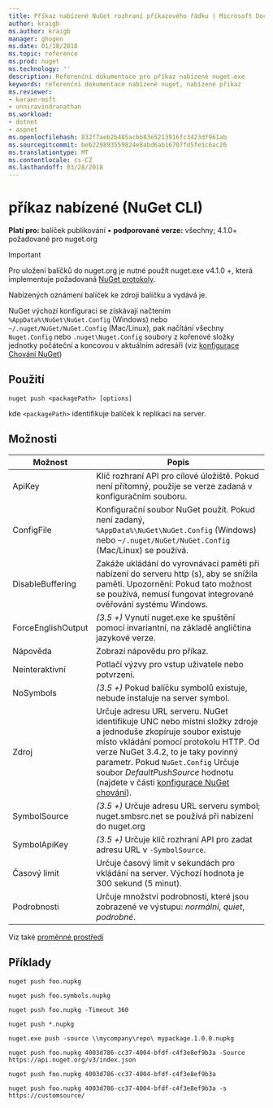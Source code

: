 ```yaml
---
title: Příkaz nabízené NuGet rozhraní příkazového řádku | Microsoft Docs
author: kraigb
ms.author: kraigb
manager: ghogen
ms.date: 01/18/2018
ms.topic: reference
ms.prod: nuget
ms.technology: ''
description: Referenční dokumentace pro příkaz nabízené nuget.exe
keywords: referenční dokumentace nabízené nuget, nabízené příkaz
ms.reviewer:
- karann-msft
- unniravindranathan
ms.workload:
- dotnet
- aspnet
ms.openlocfilehash: 832f7aeb2b485acbb83e5213916fc3423df961ab
ms.sourcegitcommit: beb229893559824e8abd6ab16707fd5fe1c6ac26
ms.translationtype: MT
ms.contentlocale: cs-CZ
ms.lasthandoff: 03/28/2018
---
```

# <a name="push-command-nuget-cli"></a>příkaz nabízené (NuGet CLI)

**Platí pro:** balíček publikování &bullet; **podporované verze:** všechny; 4.1.0+ požadované pro nuget.org

> [!Important]
> Pro uložení balíčků do nuget.org je nutné použít nuget.exe v4.1.0 +, která implementuje požadovaná [NuGet protokoly](../api/nuget-protocols.md).

Nabízených oznámení balíček ke zdroji balíčku a vydává je.

NuGet výchozí konfiguraci se získávají načtením `%AppData%\NuGet\NuGet.Config` (Windows) nebo `~/.nuget/NuGet/NuGet.Config` (Mac/Linux), pak načítání všechny `Nuget.Config` nebo `.nuget\Nuget.Config` soubory z kořenové složky jednotky počáteční a koncovou v aktuálním adresáři (viz [konfigurace Chování NuGet](../consume-packages/configuring-nuget-behavior.md))

## <a name="usage"></a>Použití

```cli
nuget push <packagePath> [options]
```

kde `<packagePath>` identifikuje balíček k replikaci na server.

## <a name="options"></a>Možnosti

| Možnost | Popis |
| --- | --- |
| ApiKey | Klíč rozhraní API pro cílové úložiště. Pokud není přítomný, použije se verze zadaná v konfiguračním souboru. |
| ConfigFile | Konfigurační soubor NuGet použít. Pokud není zadaný, `%AppData%\NuGet\NuGet.Config` (Windows) nebo `~/.nuget/NuGet/NuGet.Config` (Mac/Linux) se používá.|
| DisableBuffering | Zakáže ukládání do vyrovnávací paměti při nabízení do serveru http (s), aby se snížila paměti. Upozornění: Pokud tato možnost se používá, nemusí fungovat integrované ověřování systému Windows. |
| ForceEnglishOutput | *(3.5 +)*  Vynutí nuget.exe ke spuštění pomocí invariantní, na základě angličtina jazykové verze. |
| Nápověda | Zobrazí nápovědu pro příkaz. |
| Neinteraktivní | Potlačí výzvy pro vstup uživatele nebo potvrzení. |
| NoSymbols | *(3.5 +)*  Pokud balíčku symbolů existuje, nebude instaluje na server symbol. |
| Zdroj | Určuje adresu URL serveru. NuGet identifikuje UNC nebo místní složky zdroje a jednoduše zkopíruje soubor existuje místo vkládání pomocí protokolu HTTP.  Od verze NuGet 3.4.2, to je taky povinný parametr. Pokud `NuGet.Config` Určuje soubor *DefaultPushSource* hodnotu (najdete v části [konfigurace NuGet chování](../consume-packages/configuring-nuget-behavior.md)). |
| SymbolSource | *(3.5 +)*  Určuje adresu URL serveru symbol; nuget.smbsrc.net se používá při nabízení do nuget.org |
| SymbolApiKey | *(3.5 +)*  Určuje klíč rozhraní API pro zadat adresu URL v `-SymbolSource`. |
| Časový limit | Určuje časový limit v sekundách pro vkládání na server. Výchozí hodnota je 300 sekund (5 minut). |
| Podrobnosti | Určuje množství podrobností, které jsou zobrazené ve výstupu: *normální*, *quiet*, *podrobné*. |

Viz také [proměnné prostředí](cli-ref-environment-variables.md)

## <a name="examples"></a>Příklady

```cli
nuget push foo.nupkg

nuget push foo.symbols.nupkg

nuget push foo.nupkg -Timeout 360

nuget push *.nupkg

nuget.exe push -source \\mycompany\repo\ mypackage.1.0.0.nupkg

nuget push foo.nupkg 4003d786-cc37-4004-bfdf-c4f3e8ef9b3a -Source https://api.nuget.org/v3/index.json

nuget push foo.nupkg 4003d786-cc37-4004-bfdf-c4f3e8ef9b3a

nuget push foo.nupkg 4003d786-cc37-4004-bfdf-c4f3e8ef9b3a -s https://customsource/
```
